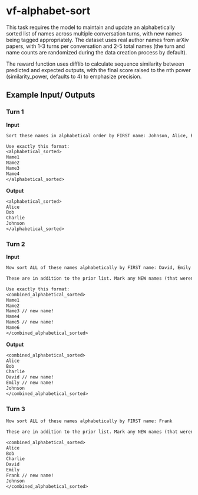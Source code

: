# vf-alphabet-sort

This task requires the model to maintain and update an alphabetically sorted list of names across multiple conversation turns, with new names being tagged appropriately. The dataset uses real author names from arXiv papers, with 1-3 turns per conversation and 2-5 total names (the turn and name counts are randomized during the data creation process by default).

The reward function uses difflib to calculate sequence similarity between predicted and expected outputs, with the final score raised to the nth power (similarity_power, defaults to 4) to emphasize precision.

## Example Input/ Outputs

### Turn 1

**Input**

```txt
Sort these names in alphabetical order by FIRST name: Johnson, Alice, Bob, Charlie

Use exactly this format:
<alphabetical_sorted>
Name1
Name2
Name3
Name4
</alphabetical_sorted>
```

**Output**

```txt
<alphabetical_sorted>
Alice
Bob
Charlie
Johnson
</alphabetical_sorted>
```

### Turn 2

**Input**

```txt
Now sort ALL of these names alphabetically by FIRST name: David, Emily

These are in addition to the prior list. Mark any NEW names (that weren't in the prior list) with `// new name!` at the end.

Use exactly this format:
<combined_alphabetical_sorted>
Name1
Name2
Name3 // new name!
Name4
Name5 // new name!
Name6
</combined_alphabetical_sorted>
```

**Output**

```txt
<combined_alphabetical_sorted>
Alice
Bob
Charlie
David // new name!
Emily // new name!
Johnson
</combined_alphabetical_sorted>
```

### Turn 3

```txt
Now sort ALL of these names alphabetically by FIRST name: Frank

These are in addition to the prior list. Mark any NEW names (that weren't in the prior list) with `// new name!` at the end. Follow the same format as before.
```

```txt
<combined_alphabetical_sorted>
Alice
Bob
Charlie
David
Emily
Frank // new name!
Johnson
</combined_alphabetical_sorted>
```